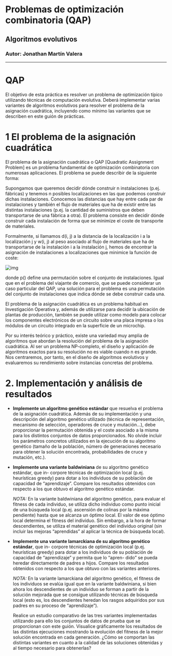 # Problemas de optimización combinatoria (QAP)
## Algoritmos evolutivos
### Autor: Jonathan Martín Valera

---

# QAP

El objetivo de esta práctica es resolver un problema de optimización tı́pico utilizando
técnicas de computación evolutiva. Deberá implementar varias variantes de algoritmos
evolutivos para resolver el problema de la asignación cuadrática, incluyendo como mı́nimo
las variantes que se describen en este guión de prácticas.

# 1 El problema de la asignación cuadrática

El problema de la asignación cuadrática o QAP [Quadratic Assignment Problem] es
un problema fundamental de optimización combinatoria con numerosas aplicaciones. El
problema se puede describir de la siguiente forma:

Supongamos que queremos decidir dónde construir n instalaciones (p.ej. fábricas) y
tenemos n posibles localizaciones en las que podemos construir dichas instalaciones. Conocemos las distancias que hay entre cada par de instalaciones y también el flujo de materiales que ha de existir entre las distintas instalaciones (p.ej. la cantidad de suministros que deben transportarse de una fábrica a otra). El problema consiste en decidir dónde construir cada instalación de forma que se minimize el coste de transporte de materiales.

Formalmente, si llamamos d(i, j) a la distancia de la localización i a la localización j y w(i, j) al peso asociado al flujo de materiales que ha de transportarse de la instalación i
a la instalación j, hemos de encontrar la asignación de instalaciones a localizaciones que minimice la función de coste:

![img]()

donde p() define una permutación sobre el conjunto de instalaciones.
Igual que en el problema del viajante de comercio, que se puede considerar un caso
particular del QAP, una solución para el problema es una permutación del conjunto de
instalaciones que indica dónde se debe construir cada una.

El problema de la asignación cuadrática es un problema habitual en Investigación
Operativa y, además de utilizarse para decidir la ubicación de plantas de producción,
también se puede utilizar como modelo para colocar los componentes electrónicos de un
circuito sobre una placa impresa o los módulos de un circuito integrado en la superficie de un microchip.

Por su interés teórico y práctico, existe una variedad muy amplia de algoritmos que
abordan la resolución del problema de la asignación cuadrática. Al ser un problema NP-completo, el diseño y aplicación de algoritmos exactos para su resolución no es viable cuando n es grande. Nos centraremos, por tanto, en el diseño de algoritmos evolutivos y evaluaremos su rendimiento sobre instancias concretas del problema.

# 2. Implementación y análisis de resultados

- **Implemente un algoritmo genético estándar** que resuelva el problema de la asignación cuadrática. Además de su implementación y una descripción del algoritmo genético utilizado (técnica de representación, mecanismo de selección, operadores de cruce y mutación...), debe proporcionar la permutación obtenida y el coste asociado a la misma para los distintos conjuntos de datos proporcionados. No olvide incluir los parámetros concretos utilizados en la ejecución de su algoritmo genético (tamaño de la población, número de generaciones necesario para obtener la solución encontrada, probabilidades de cruce y mutación, etc.).

- **Implemente una variante baldwiniana** de su algoritmo genético estándar, que in-
corpore técnicas de optimización local (p.ej. heurı́sticas greedy) para dotar a los
individuos de su población de capacidad de “aprendizaje”. Compare los resultados
obtenidos con respecto a los que obtuvo el algoritmo genético estándar.

  *NOTA:* En la variante baldwiniana del algoritmo genético, para evaluar el fitness de
cada individuo, se utiliza dicho individuo como punto inicial de una búsqueda local
(p.ej. ascensión de colinas por la máxima pendiente) hasta que se alcanza un óptimo
local. El valor de ese óptimo local determina el fitness del individuo. Sin embargo, a la hora de formar descendientes, se utiliza el material genético del individuo original (sin incluir las mejoras “aprendidas” al aplicar la técnica de búsqueda local).

- **Implemente una variante lamarckiana de su algoritmo genético estándar**, que in-
corpore técnicas de optimización local (p.ej. heurı́sticas greedy) para dotar a los
individuos de su población de capacidad de “aprendizaje” y permita que lo “apren-
dido” se pueda heredar directamente de padres a hijos. Compare los resultados
obtenidos con respecto a los que obtuvo con las variantes anteriores.

  *NOTA:* En la variante lamarckiana del algoritmo genético, el fitness de los individuos
se evalúa igual que en la variante baldwiniana, si bien ahora los descendientes de
un individuo se forman a partir de la solución mejorada que se consigue utilizando
técnicas de búsqueda local (esto es, los descendientes heredan los rasgos adquiridos
por sus padres en su proceso de “aprendizaje”).

  Realice un estudio comparativo de las tres variantes implementadas utilizando para
ello los conjuntos de datos de prueba que se proporcionan con este guión. Visualice
gráficamente los resultados de las distintas ejecuciones mostrando la evolución del
fitness de la mejor solución encontrada en cada generación. ¿Cómo se comportan
las distintas variantes en cuanto a la calidad de las soluciones obtenidas y al tiempo
necesario para obtenerlas?
